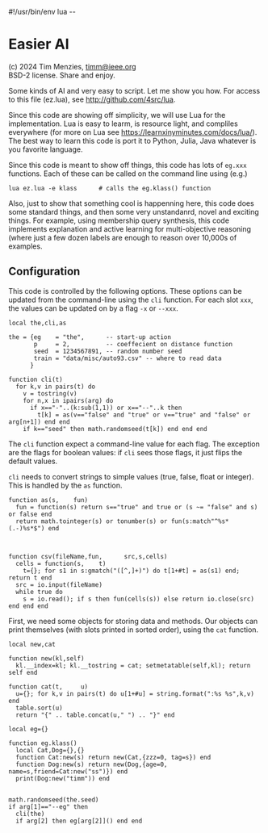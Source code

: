 #!/usr/bin/env lua
-- <!-- vim : set et sts=2 sw=2 ts=2 : -->

# Easier AI

(c) 2024 Tim Menzies, timm@ieee.org    
BSD-2 license. Share and enjoy.

Some kinds of AI and very easy to script. Let me show you how.  For
access to this file (ez.lua), see http://github.com/4src/lua.

Since this code are showing off simplicity, we will use Lua for the
implementation.  Lua is  easy to learm, is resource light, and
compliles everywhere (for more on Lua see
https://learnxinyminutes.com/docs/lua/).  The best way to learn
this code is port it to Python, Julia, Java whatever is you favorite
language.

Since this code is meant to show off things, this code has lots of
`eg.xxx` functions. Each of these can be called on the command line
using (e.g.)

    lua ez.lua -e klass      # calls the eg.klass() function

Also, just to show that something cool is happenning here, this
code does some standard things, and then some very unstandanrd,
novel and exciting things. For example, using membership query
synthesis, this code implements explanation and active learning for
multi-objective reasoning (where just a few dozen labels are enough
to reason over 10,000s of examples.

## Configuration

This code is controlled by the following options.  These options
can be updated from the command-line using the `cli` function.  For
each slot `xxx`, the values can be updated on by a flag `-x` or
`--xxx`. 

    local the,cli,as

    the = {eg    = "the",      -- start-up action
           p     = 2,          -- coeffecient on distance function
           seed  = 1234567891, -- random number seed
           train = "data/misc/auto93.csv" -- where to read data
          }

    function cli(t)
      for k,v in pairs(t) do
        v = tostring(v)
        for n,x in ipairs(arg) do
          if x=="-"..(k:sub(1,1)) or x=="--"..k then
            t[k] = as(v=="false" and "true" or v=="true" and "false" or arg[n+1]) end end 
        if k=="seed" then math.randomseed(t[k]) end end end 

The `cli` function expect a command-line value for each flag.
The exception are the flags for boolean values: if `cli` sees those
flags, it just flips the default values.

`cli` needs to convert strings to simple values (true, false, float
or integer). This is handled by the `as` function. 

    function as(s,    fun)
      fun = function(s) return s=="true" and true or (s ~= "false" and s) or false end
      return math.tointeger(s) or tonumber(s) or fun(s:match"^%s*(.-)%s*$") end



    function csv(fileName,fun,      src,s,cells)
      cells = function(s,    t)
        t={}; for s1 in s:gmatch("([^,]+)") do t[1+#t] = as(s1) end; return t end
      src = io.input(fileName)
      while true do
        s = io.read(); if s then fun(cells(s)) else return io.close(src) end end end
    
First, we need some objects for storing data and methods. Our objects
can print themselves (with slots printed in sorted order),  using
the `cat` function.  

    local new,cat

    function new(kl,self) 
      kl.__index=kl; kl.__tostring = cat; setmetatable(self,kl); return self end

    function cat(t,     u)
      u={}; for k,v in pairs(t) do u[1+#u] = string.format(":%s %s",k,v) end
      table.sort(u)
      return "{" .. table.concat(u," ") .. "}" end

    local eg={}

    function eg.klass()
      local Cat,Dog={},{}
      function Cat:new(s) return new(Cat,{zzz=0, tag=s}) end
      function Dog:new(s) return new(Dog,{age=0, name=s,friend=Cat:new("ss")}) end
      print(Dog:new("timm")) end

    
    math.randomseed(the.seed)
    if arg[1]=="--eg" then
      cli(the)
      if arg[2] then eg[arg[2]]() end end
